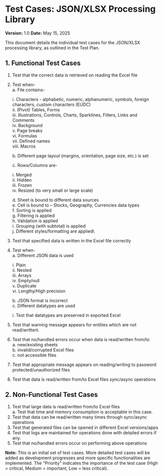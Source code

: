 # Test Cases: JSON/XLSX Processing Library

**Version:** 1.0
**Date:** May 15, 2025

This document details the individual test cases for the JSON/XLSX processing library, as outlined in the Test Plan.

## 1. Functional Test Cases

1.	Test that the correct data is retrieved on reading the Excel file
2.	Test when-\
  a.	File contains-

      i.	Characters - alphabetic, numeric, alphanumeric, symbols, foreign characters, custom characters (EUDC)\
      ii.	(Pivot) Tables, Forms\
      iii.	Illustrations, Controls, Charts, Sparklines, Filters, Links and Comments\
      iv.	Background\
      v.	Page breaks\
      vi.	Formulas\
      vii.	Defined names\
      viii.	Macros

    b.	Different page layout (margins, orientation, page size, etc.) is set
  	
    c.	Rows/Columns are-

      i.	Merged\
      ii.	Hidden\
      iii.	Frozen\
      iv.	Resized (to very small or large scale)

    d.	Sheet is bound to different data sources\
    e.	Cell is bound to – Stocks, Geography, Currencies data types\
    f.	Sorting is applied\
    g.	Filtering is applied\
    h.	Validation is applied\
    i.	Grouping (with subtotal) is applied\
    j.	Different styles/formatting are applied\

3.	Test that specified data is written in the Excel file correctly
4.	Test when-\
  a.	Different JSON data is used

      i.	Plain\
      ii.	Nested\
      iii.	Arrays\
      iv.	Empty/null\
      v.	Duplicate\
      vi.	Lengthy/High precision
  	
    b.	JSON format is incorrect\
    c.	Different datatypes are used

      i.	Test that datatypes are preserved in exported Excel 

5.	Test that warning message appears for entities which are not read/written\
6.	Test that no/handled errors occur when data is read/written from/to \
    a.	new/existing sheets\
    b.	invalid/corrupted Excel files\
    c.	not accessible files
  	
7.	Test that appropriate message appears on reading/writing to password protected/unauthorized files
8.	Test that data is read/written from/to Excel files sync/async operations

## 2. Non-Functional Test Cases

1.	Test that large data is read/written from/to Excel files\
  a.	Test that time and memory consumption is acceptable in this case.
2.	Test that data can be read/written many times through sync/async operations
3.	Test that generated files can be opened in different Excel versions/apps
4.	Test that logs are maintained for operations done with detailed errors if any.
5.	Test that no/handled errors occur on performing above operations


**Note:** This is an initial set of test cases. More detailed test cases will be added as development progresses and more specific functionalities are implemented. The "Priority" indicates the importance of the test case (High = critical, Medium = important, Low = less critical).
